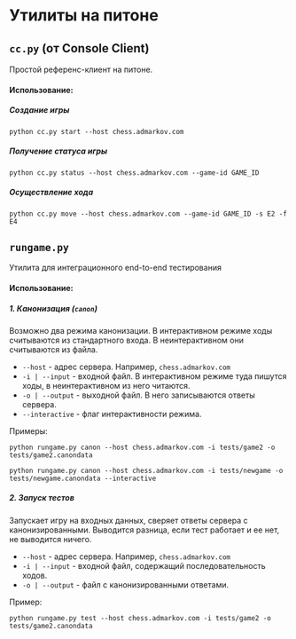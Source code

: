 # Утилиты на питоне

## `cc.py` (от Console Client)

Простой референс-клиент на питоне.

#### Использование:

##### Создание игры

`python cc.py start --host chess.admarkov.com`

##### Получение статуса игры

`python cc.py status --host chess.admarkov.com --game-id GAME_ID`

##### Осуществление хода

`python cc.py move --host chess.admarkov.com --game-id GAME_ID -s E2 -f E4`

## `rungame.py`

Утилита для интеграционного end-to-end тестирования

#### Использование:

##### 1. Канонизация (`canon`)

Возможно два режима канонизации. В интерактивном режиме ходы считываются из стандартного входа. В неинтерактивном они считываются из файла.

* `--host` - адрес сервера. Например, `chess.admarkov.com`
* `-i | --input` - входной файл. В интерактивном режиме туда пишутся ходы, в неинтерактивном из него читаются.
* `-o | --output` - выходной файл. В него записываются ответы сервера.
* `--interactive` - флаг интерактивности режима.

Примеры:

 `python rungame.py canon --host chess.admarkov.com -i tests/game2 -o tests/game2.canondata`
 
 `python rungame.py canon --host chess.admarkov.com -i tests/newgame -o tests/newgame.canondata --interactive`

##### 2. Запуск тестов 

Запускает игру на входных данных, сверяет ответы сервера с канонизированными. Выводится разница, если тест работает и ее нет, не выводится ничего.

* `--host` - адрес сервера. Например, `chess.admarkov.com`
* `-i | --input` - входной файл, содержащий последовательность ходов.
* `-o | --output` - файл с канонизированными ответами.

Пример:

`python rungame.py test --host chess.admarkov.com -i tests/game2 -o tests/game2.canondata`